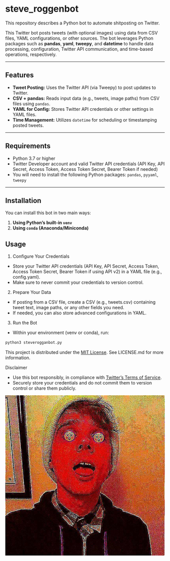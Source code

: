 # steve_roggenbot

This repository describes a Python bot to automate shitposting on Twitter.

This Twitter bot posts tweets (with optional images) using data from CSV files, YAML configurations, or other sources. The bot leverages Python packages such as **pandas**, **yaml**, **tweepy**, and **datetime** to handle data processing, configuration, Twitter API communication, and time-based operations, respectively.

---

## Features

- **Tweet Posting:** Uses the Twitter API (via Tweepy) to post updates to Twitter.
- **CSV + pandas:** Reads input data (e.g., tweets, image paths) from CSV files using `pandas`.
- **YAML for Config:** Stores Twitter API credentials or other settings in YAML files.
- **Time Management:** Utilizes `datetime` for scheduling or timestamping posted tweets.

---

## Requirements

- Python 3.7 or higher
- Twitter Developer account and valid Twitter API credentials (API Key, API Secret, Access Token, Access Token Secret, Bearer Token if needed)
- You will need to install the following Python packages: `pandas`, `pyyaml`, `tweepy`
---

## Installation

You can install this bot in two main ways:  
1. **Using Python’s built-in `venv`**  
2. **Using `conda` (Anaconda/Miniconda)**

## Usage

1. Configure Your Credentials
* Store your Twitter API credentials (API Key, API Secret, Access Token, Access Token Secret, Bearer Token if using API v2) in a YAML file (e.g., config.yaml).
* Make sure to never commit your credentials to version control.

2. Prepare Your Data
* If posting from a CSV file, create a CSV (e.g., tweets.csv) containing tweet text, image paths, or any other fields you need.
* If needed, you can also store advanced configurations in YAML.

3. Run the Bot
* Within your environment (venv or conda), run:

```python
python3 steverogganbot.py

```

This project is distributed under the [MIT License](https://chatgpt.com/c/LICENSE.md). See LICENSE.md for more information.

Disclaimer
- Use this bot responsibly, in compliance with [Twitter’s Terms of Service](https://twitter.com/en/tos).
- Securely store your credentials and do not commit them to version control or share them publicly.

![](./images/rogganbot.jpg)
